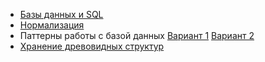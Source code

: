 
* [Базы данных и SQL](https://github.com/codedokode/pasta/blob/master/db/databases.md)
* [Нормализация](https://github.com/codedokode/pasta/blob/master/db/normalization.md)
* Паттерны работы с базой данных [Вариант 1](https://github.com/codedokode/pasta/blob/master/db/patterns-oop.md) [Вариант 2](https://gist.github.com/codedokode/c4cbc4d7dc8e45ea074a)
* [Хранение древовидных структур](https://github.com/codedokode/pasta/blob/master/db/trees.md)
